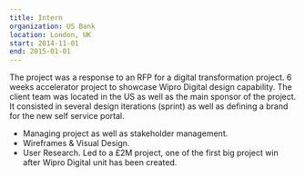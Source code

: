 ```yaml
---
title: Intern
organization: US Bank
location: London, UK
start: 2014-11-01
end: 2015-01-01
---
```


The project was a response to an RFP for a digital transformation project.
6 weeks accelerator project to showcase Wipro Digital design capability.
The client team was located in the US as well as the main sponsor of the project.
It consisted in several design iterations (sprint) as well as defining a brand for the new self service portal.
- Managing project as well as stakeholder management.
- Wireframes & Visual Design.
- User Research.
Led to a £2M project, one of the first big project win after Wipro Digital unit has been created.